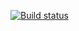 [![Build status](https://ci.appveyor.com/api/projects/status/62yhhu0ggta31d1c?svg=true)](https://ci.appveyor.com/project/DurckinaMilana/arraybuffer)